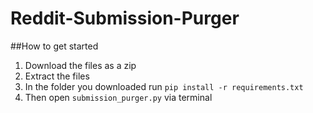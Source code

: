 # Reddit-Submission-Purger

##How to get started

1. Download the files as a zip
2. Extract the files
3. In the folder you downloaded run `pip install -r requirements.txt`
4. Then open `submission_purger.py` via terminal

